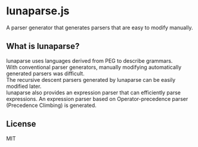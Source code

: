 # lunaparse.js
A parser generator that generates parsers that are easy to modify manually.

## What is lunaparse?
lunaparse uses languages derived from PEG to describe grammars.\
With conventional parser generators, manually modifying automatically generated parsers was difficult.\
The recursive descent parsers generated by lunaparse can be easily modified later.\
lunaparse also provides an expression parser that can efficiently parse expressions. An expression parser based on Operator-precedence parser (Precedence Climbing) is generated.

## License
MIT
